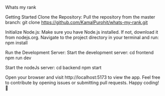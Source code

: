 Whats my rank


Getting Started
Clone the Repository:
Pull the repository from the master branch:
git clone https://github.com/KamalPurohit/whats-my-rank.git

Initialize Node.js:
Make sure you have Node.js installed. If not, download it from nodejs.org.
Navigate to the project directory in your terminal and run:
npm install

Run the Development Server:
Start the development server:
cd frontend
npm run dev

Start the nodeJs server:
cd backend
npm start

Open your browser and visit http://localhost:5173 to view the app.
Feel free to contribute by opening issues or submitting pull requests. Happy coding! 🚀
